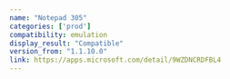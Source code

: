 ```yaml
---
name: "Notepad 305"
categories: ['prod']
compatibility: emulation
display_result: "Compatible"
version_from: "1.1.10.0"
link: https://apps.microsoft.com/detail/9WZDNCRDFBL4
---
```

